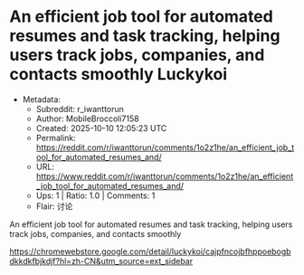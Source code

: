 # An efficient job tool for automated resumes and task tracking, helping users track jobs, companies, and contacts smoothly  Luckykoi

- Metadata:
  - Subreddit: r_iwanttorun
  - Author: MobileBroccoli7158
  - Created: 2025-10-10 12:05:23 UTC
  - Permalink: https://reddit.com/r/iwanttorun/comments/1o2z1he/an_efficient_job_tool_for_automated_resumes_and/
  - URL: https://www.reddit.com/r/iwanttorun/comments/1o2z1he/an_efficient_job_tool_for_automated_resumes_and/
  - Ups: 1 | Ratio: 1.0 | Comments: 1
  - Flair: 讨论


An efficient job tool for automated resumes and task tracking, helping
users track jobs, companies, and contacts smoothly

<https://chromewebstore.google.com/detail/luckykoi/cajpfncojbfhppoebogbdkkdkfbjkdjf?hl=zh-CN&utm_source=ext_sidebar>

